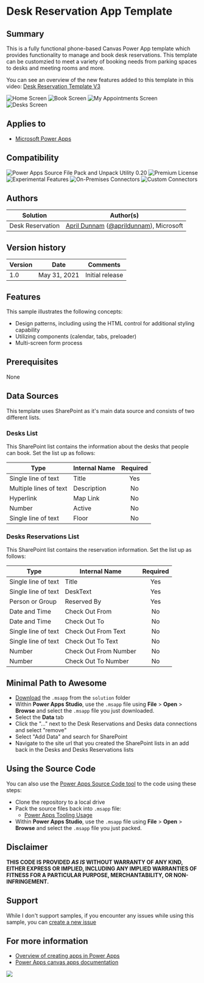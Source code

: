 # Desk Reservation App Template

## Summary

This is a fully functional phone-based Canvas Power App template which provides functionality to manage and book desk reservations.  This template can be customzied to meet a variety of booking needs from parking spaces to desks and meeting rooms and more.

You can see an overview of the new features added to this template in this video: [Desk Reservation Template V3](https://youtu.be/JgvQjQsJa80)

![Home Screen](assets/Home.png)
![Book Screen](assets/Book.png)
![My Appointments Screen](assets/MyAppointments.png)
![Desks Screen](assets/ManageDesks.png)

## Applies to

* [Microsoft Power Apps](https://docs.microsoft.com/powerapps/)

## Compatibility


![Power Apps Source File Pack and Unpack Utility 0.20](https://img.shields.io/badge/Packing%20Tool-0.20-green.svg)
![Premium License](https://img.shields.io/badge/Premium%20License-Not%20Required-green.svg "Premium Power Apps license not required")
![Experimental Features](https://img.shields.io/badge/Experimental%20Features-No-green.svg "Does not rely on experimental features")
![On-Premises Connectors](https://img.shields.io/badge/On--Premises%20Connectors-No-green.svg "Does not use on-premise connectors")
![Custom Connectors](https://img.shields.io/badge/Custom%20Connectors-Not%20Required-green.svg "Does not use custom connectors")

## Authors

Solution|Author(s)
--------|---------
Desk Reservation | [April Dunnam](LinkToYourGitHubProfile) ([@aprildunnam](https://twitter.com/aprildunnam)), Microsoft

## Version history

Version|Date|Comments
-------|----|--------
1.0|May 31, 2021|Initial release

## Features

This sample illustrates the following concepts:

* Design patterns, including using the HTML control for additional styling capability
* Utilizing components (calendar, tabs, preloader)
* Multi-screen form process

## Prerequisites

None

## Data Sources

This template uses SharePoint as it's main data source and consists of two different lists.

### Desks List

This SharePoint list contains the information about the desks that people can book.  Set the list up as follows:

|Type|Internal Name|Required|
|---|---|:---:|
|Single line of text|Title|Yes|
|Multiple lines of text|Description|No|
|Hyperlink|Map Link|No|
|Number|Active|No|
|Single line of text|Floor|No|

### Desks Reservations List

This SharePoint list contains the reservation information.  Set the list up as follows:

|Type|Internal Name|Required|
|---|---|:---:|
|Single line of text|Title|Yes|
|Single line of text|DeskText|Yes|
|Person or Group|Reserved By|Yes|
|Date and Time|Check Out From|No|
|Date and Time|Check Out To|No|
|Single line of text|Check Out From Text|No|
|Single line of text|Check Out To Text|No|
|Number|Check Out From Number|No|
|Number|Check Out To Number|No|

## Minimal Path to Awesome

* [Download](./solution/DeskReservation.msapp) the `.msapp` from the `solution` folder
* Within **Power Apps Studio**, use the `.msapp` file using **File** > **Open** > **Browse** and select the `.msapp` file you just downloaded.
* Select the **Data** tab
* Click the "..." next to the Desk Reservations and Desks data connections and select "remove"
* Select "Add Data" and search for SharePoint
* Navigate to the site url that you created the SharePoint lists in an add back in the Desks and Desks Reservations lists

## Using the Source Code

  You can also use the [Power Apps Source Code tool](https://github.com/microsoft/PowerApps-Language-Tooling) to the code using these steps:

* Clone the repository to a local drive
* Pack the source files back into `.msapp` file:
  * [Power Apps Tooling Usage](https://github.com/microsoft/PowerApps-Language-Tooling)
* Within **Power Apps Studio**, use the `.msapp` file using **File** > **Open** > **Browse** and select the `.msapp` file you just packed.

## Disclaimer

**THIS CODE IS PROVIDED *AS IS* WITHOUT WARRANTY OF ANY KIND, EITHER EXPRESS OR IMPLIED, INCLUDING ANY IMPLIED WARRANTIES OF FITNESS FOR A PARTICULAR PURPOSE, MERCHANTABILITY, OR NON-INFRINGEMENT.**

## Support

While I don't support samples, if you encounter any issues while using this sample, you can [create a new issue](https://github.com/aprildunnam/powerapps/issues/new?)

## For more information

- [Overview of creating apps in Power Apps](https://docs.microsoft.com/powerapps/maker/)
- [Power Apps canvas apps documentation](https://docs.microsoft.com/en-us/powerapps/maker/canvas-apps/)


<img src="https://telemetry.sharepointpnp.com/powerapps-samples/samples/readme-template" />

